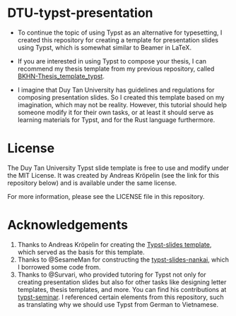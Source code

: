 # DTU-typst-presentation

- To continue the topic of using Typst as an alternative for typesetting, I created this repository for creating a template for presentation slides using Typst, which is somewhat similar to Beamer in LaTeX.

- If you are interested in using Typst to compose your thesis, I can recommend my thesis template from my previous repository, called [BKHN-Thesis_template_typst](https://github.com/linhduongtuan/BKHN-Thesis_template_typst).

- I imagine that Duy Tan University has guidelines and regulations for composing presentation slides. So I created this template based on my imagination, which may not be reality. However, this tutorial should help someone modify it for their own tasks, or at least it should serve as learning materials for Typst, and for the Rust language furthermore.

# License

The Duy Tan University Typst slide template is free to use and modify under the MIT License. It was created by Andreas Kröpelin (see the link for this repository below) and is available under the same license.

For more information, please see the LICENSE file in this repository.

# Acknowledgements

1. Thanks to Andreas Kröpelin for creating the [Typst-slides template](https://github.com/andreasKroepelin/typst-slides/blob/main/LICENSE), which served as the basis for this template.
2. Thanks to @SesameMan for constructing the [typst-slides-nankai](https://github.com/sesameman/typst-slides-nankai), which I borrowed some code from.
3. Thanks to @Survari, who provided tutoring for Typst not only for creating presentation slides but also for other tasks like designing letter templates, thesis templates, and more. You can find his contributions at [typst-seminar](https://github.com/survari/typst-seminar). I referenced certain elements from this repository, such as translating why we should use Typst from German to Vietnamese.
